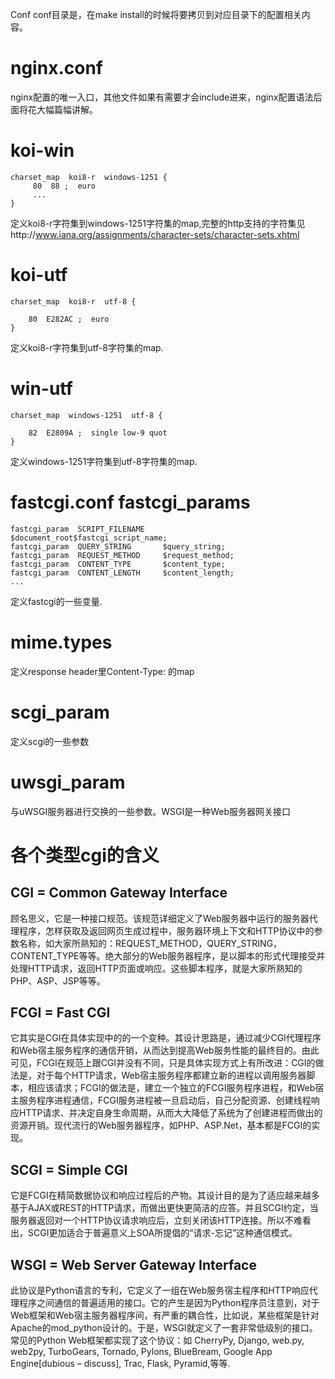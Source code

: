 Conf
conf目录是，在make install的时候将要拷贝到对应目录下的配置相关内容。
# nginx.conf
nginx配置的唯一入口，其他文件如果有需要才会include进来，nginx配置语法后面将花大幅篇幅讲解。
# koi-win
	charset_map  koi8-r  windows-1251 {
	     80  88 ;  euro
	     ...
	}
	
定义koi8-r字符集到windows-1251字符集的map,完整的http支持的字符集见http://www.iana.org/assignments/character-sets/character-sets.xhtml 
# koi-utf
	charset_map  koi8-r  utf-8 {

   		80  E282AC ;  euro
	}
	
定义koi8-r字符集到utf-8字符集的map.

# win-utf
	charset_map  windows-1251  utf-8 {

  		82  E2809A ;  single low-9 quot
  	}

定义windows-1251字符集到utf-8字符集的map.
# fastcgi.conf fastcgi_params
	fastcgi_param  SCRIPT_FILENAME    		$document_root$fastcgi_script_name;
 	fastcgi_param  QUERY_STRING       $query_string;
 	fastcgi_param  REQUEST_METHOD     $request_method;
 	fastcgi_param  CONTENT_TYPE       $content_type;
 	fastcgi_param  CONTENT_LENGTH     $content_length;
 	...
定义fastcgi的一些变量.
# mime.types
定义response header里Content-Type: 的map
# scgi_param
定义scgi的一些参数
# uwsgi_param
与uWSGI服务器进行交换的一些参数。WSGI是一种Web服务器网关接口
# 各个类型cgi的含义
## CGI = Common Gateway Interface
顾名思义，它是一种接口规范。该规范详细定义了Web服务器中运行的服务器代理程序，怎样获取及返回网页生成过程中，服务器环境上下文和HTTP协议中的参数名称，如大家所熟知的：REQUEST_METHOD，QUERY_STRING，CONTENT_TYPE等等。绝大部分的Web服务器程序，是以脚本的形式代理接受并处理HTTP请求，返回HTTP页面或响应。这些脚本程序，就是大家所熟知的PHP、ASP、JSP等等。

## FCGI = Fast CGI
它其实是CGI在具体实现中的的一个变种。其设计思路是，通过减少CGI代理程序和Web宿主服务程序的通信开销，从而达到提高Web服务性能的最终目的。由此可见，FCGI在规范上跟CGI并没有不同，只是具体实现方式上有所改进：CGI的做法是，对于每个HTTP请求，Web宿主服务程序都建立新的进程以调用服务器脚本，相应该请求；FCGI的做法是，建立一个独立的FCGI服务程序进程，和Web宿主服务程序进程通信，FCGI服务进程被一旦启动后，自己分配资源、创建线程响应HTTP请求、并决定自身生命周期，从而大大降低了系统为了创建进程而做出的资源开销。现代流行的Web服务器程序，如PHP、ASP.Net，基本都是FCGI的实现。

## SCGI = Simple CGI
它是FCGI在精简数据协议和响应过程后的产物。其设计目的是为了适应越来越多基于AJAX或REST的HTTP请求，而做出更快更简洁的应答。并且SCGI约定，当服务器返回对一个HTTP协议请求响应后，立刻关闭该HTTP连接。所以不难看出，SCGI更加适合于普遍意义上SOA所提倡的“请求-忘记”这种通信模式。

## WSGI = Web Server Gateway Interface
此协议是Python语言的专利，它定义了一组在Web服务宿主程序和HTTP响应代理程序之间通信的普遍适用的接口。它的产生是因为Python程序员注意到，对于Web框架和Web宿主服务器程序间，有严重的耦合性，比如说，某些框架是针对Apache的mod_python设计的。于是，WSGI就定义了一套非常低级别的接口。常见的Python Web框架都实现了这个协议：如 CherryPy, Django, web.py, web2py, TurboGears, Tornado, Pylons, BlueBream, Google App Engine[dubious – discuss], Trac, Flask, Pyramid,等等.

